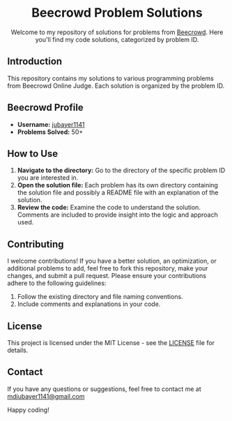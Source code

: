 <div align="center">
  <h1>Beecrowd Problem Solutions</h1>
</div>

<div align="center">
  Welcome to my repository of solutions for problems from <a href="https://www.beecrowd.com.br">Beecrowd</a>. Here you'll find my code solutions, categorized by problem ID.
</div>


## Introduction

This repository contains my solutions to various programming problems from Beecrowd Online Judge. Each solution is organized by the problem ID.

## Beecrowd Profile

- **Username:** [jubayer1141](https://judge.beecrowd.com/en/profile/781253)
- **Problems Solved:** 50+



## How to Use

1. **Navigate to the directory:** Go to the directory of the specific problem ID you are interested in.
2. **Open the solution file:** Each problem has its own directory containing the solution file and possibly a README file with an explanation of the solution.
3. **Review the code:** Examine the code to understand the solution. Comments are included to provide insight into the logic and approach used.

## Contributing

I welcome contributions! If you have a better solution, an optimization, or additional problems to add, feel free to fork this repository, make your changes, and submit a pull request. Please ensure your contributions adhere to the following guidelines:

1. Follow the existing directory and file naming conventions.
2. Include comments and explanations in your code.

## License

This project is licensed under the MIT License - see the [LICENSE](LICENSE) file for details.

## Contact

If you have any questions or suggestions, feel free to contact me at mdjubayer1141@gmail.com

Happy coding!

